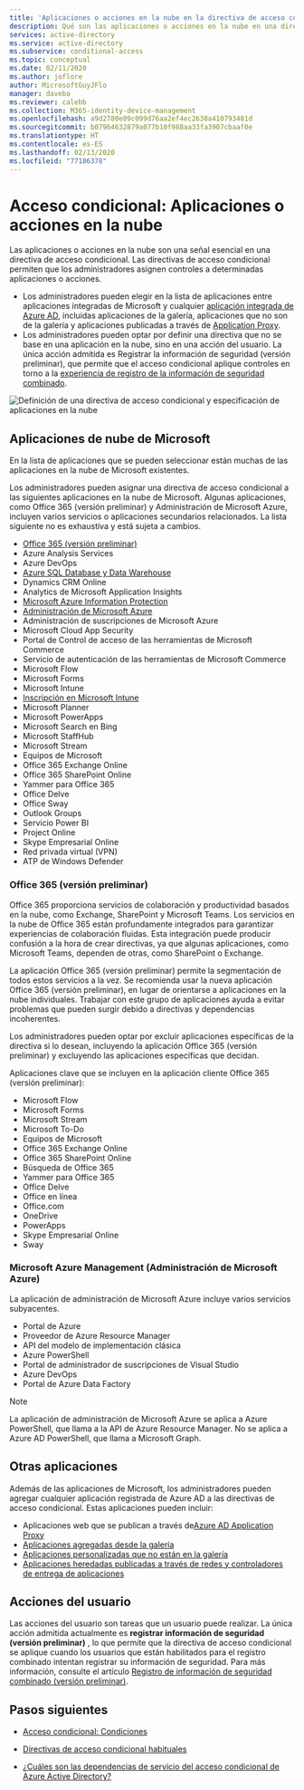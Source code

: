 ```yaml
---
title: 'Aplicaciones o acciones en la nube en la directiva de acceso condicional: Azure Active Directory'
description: Qué son las aplicaciones o acciones en la nube en una directiva de acceso condicional de Azure AD
services: active-directory
ms.service: active-directory
ms.subservice: conditional-access
ms.topic: conceptual
ms.date: 02/11/2020
ms.author: joflore
author: MicrosoftGuyJFlo
manager: daveba
ms.reviewer: calebb
ms.collection: M365-identity-device-management
ms.openlocfilehash: a9d2780e09c099d76aa2ef4ec2638a410793481d
ms.sourcegitcommit: b07964632879a077b10f988aa33fa3907cbaaf0e
ms.translationtype: HT
ms.contentlocale: es-ES
ms.lasthandoff: 02/13/2020
ms.locfileid: "77186378"
---
```

# <a name="conditional-access-cloud-apps-or-actions"></a>Acceso condicional: Aplicaciones o acciones en la nube

Las aplicaciones o acciones en la nube son una señal esencial en una directiva de acceso condicional. Las directivas de acceso condicional permiten que los administradores asignen controles a determinadas aplicaciones o acciones.

- Los administradores pueden elegir en la lista de aplicaciones entre aplicaciones integradas de Microsoft y cualquier [aplicación integrada de Azure AD](../manage-apps/what-is-application-management.md), incluidas aplicaciones de la galería, aplicaciones que no son de la galería y aplicaciones publicadas a través de [Application Proxy](../manage-apps/what-is-application-proxy.md).
- Los administradores pueden optar por definir una directiva que no se base en una aplicación en la nube, sino en una acción del usuario. La única acción admitida es Registrar la información de seguridad (versión preliminar), que permite que el acceso condicional aplique controles en torno a la [experiencia de registro de la información de seguridad combinado](../authentication/howto-registration-mfa-sspr-combined.md).

![Definición de una directiva de acceso condicional y especificación de aplicaciones en la nube](./media/concept-conditional-access-cloud-apps/conditional-access-cloud-apps-or-actions.png)

## <a name="microsoft-cloud-applications"></a>Aplicaciones de nube de Microsoft

En la lista de aplicaciones que se pueden seleccionar están muchas de las aplicaciones en la nube de Microsoft existentes. 

Los administradores pueden asignar una directiva de acceso condicional a las siguientes aplicaciones en la nube de Microsoft. Algunas aplicaciones, como Office 365 (versión preliminar) y Administración de Microsoft Azure, incluyen varios servicios o aplicaciones secundarios relacionados. La lista siguiente no es exhaustiva y está sujeta a cambios.

- [Office 365 (versión preliminar)](#office-365-preview)
- Azure Analysis Services
- Azure DevOps
- [Azure SQL Database y Data Warehouse](../../sql-database/sql-database-conditional-access.md)
- Dynamics CRM Online
- Analytics de Microsoft Application Insights
- [Microsoft Azure Information Protection](https://docs.microsoft.com/azure/information-protection/faqs#i-see-azure-information-protection-is-listed-as-an-available-cloud-app-for-conditional-accesshow-does-this-work)
- [Administración de Microsoft Azure](#microsoft-azure-management)
- Administración de suscripciones de Microsoft Azure
- Microsoft Cloud App Security
- Portal de Control de acceso de las herramientas de Microsoft Commerce
- Servicio de autenticación de las herramientas de Microsoft Commerce
- Microsoft Flow
- Microsoft Forms
- Microsoft Intune
- [Inscripción en Microsoft Intune](https://docs.microsoft.com/intune/enrollment/multi-factor-authentication)
- Microsoft Planner
- Microsoft PowerApps
- Microsoft Search en Bing
- Microsoft StaffHub
- Microsoft Stream
- Equipos de Microsoft
- Office 365 Exchange Online
- Office 365 SharePoint Online
- Yammer para Office 365
- Office Delve
- Office Sway
- Outlook Groups
- Servicio Power BI
- Project Online
- Skype Empresarial Online
- Red privada virtual (VPN)
- ATP de Windows Defender

### <a name="office-365-preview"></a>Office 365 (versión preliminar)

Office 365 proporciona servicios de colaboración y productividad basados en la nube, como Exchange, SharePoint y Microsoft Teams. Los servicios en la nube de Office 365 están profundamente integrados para garantizar experiencias de colaboración fluidas. Esta integración puede producir confusión a la hora de crear directivas, ya que algunas aplicaciones, como Microsoft Teams, dependen de otras, como SharePoint o Exchange.

La aplicación Office 365 (versión preliminar) permite la segmentación de todos estos servicios a la vez. Se recomienda usar la nueva aplicación Office 365 (versión preliminar), en lugar de orientarse a aplicaciones en la nube individuales. Trabajar con este grupo de aplicaciones ayuda a evitar problemas que pueden surgir debido a directivas y dependencias incoherentes.

Los administradores pueden optar por excluir aplicaciones específicas de la directiva si lo desean, incluyendo la aplicación Office 365 (versión preliminar) y excluyendo las aplicaciones específicas que decidan.

Aplicaciones clave que se incluyen en la aplicación cliente Office 365 (versión preliminar):

   - Microsoft Flow
   - Microsoft Forms
   - Microsoft Stream
   - Microsoft To-Do
   - Equipos de Microsoft
   - Office 365 Exchange Online
   - Office 365 SharePoint Online
   - Búsqueda de Office 365
   - Yammer para Office 365
   - Office Delve
   - Office en línea
   - Office.com
   - OneDrive
   - PowerApps
   - Skype Empresarial Online
   - Sway

### <a name="microsoft-azure-management"></a>Microsoft Azure Management (Administración de Microsoft Azure)

La aplicación de administración de Microsoft Azure incluye varios servicios subyacentes. 

   - Portal de Azure
   - Proveedor de Azure Resource Manager
   - API del modelo de implementación clásica
   - Azure PowerShell
   - Portal de administrador de suscripciones de Visual Studio
   - Azure DevOps
   - Portal de Azure Data Factory

> [!NOTE]
> La aplicación de administración de Microsoft Azure se aplica a Azure PowerShell, que llama a la API de Azure Resource Manager. No se aplica a Azure AD PowerShell, que llama a Microsoft Graph.

## <a name="other-applications"></a>Otras aplicaciones

Además de las aplicaciones de Microsoft, los administradores pueden agregar cualquier aplicación registrada de Azure AD a las directivas de acceso condicional. Estas aplicaciones pueden incluir: 

- Aplicaciones web que se publican a través de[Azure AD Application Proxy](../manage-apps/what-is-application-proxy.md)
- [Aplicaciones agregadas desde la galería](../manage-apps/add-application-portal.md)
- [Aplicaciones personalizadas que no están en la galería](../manage-apps/add-non-gallery-app.md)
- [Aplicaciones heredadas publicadas a través de redes y controladores de entrega de aplicaciones](../manage-apps/secure-hybrid-access.md)

## <a name="user-actions"></a>Acciones del usuario

Las acciones del usuario son tareas que un usuario puede realizar. La única acción admitida actualmente es **registrar información de seguridad (versión preliminar)** , lo que permite que la directiva de acceso condicional se aplique cuando los usuarios que están habilitados para el registro combinado intentan registrar su información de seguridad. Para más información, consulte el artículo [Registro de información de seguridad combinado (versión preliminar)](../authentication/concept-registration-mfa-sspr-combined.md).

## <a name="next-steps"></a>Pasos siguientes

- [Acceso condicional: Condiciones](concept-conditional-access-conditions.md)

- [Directivas de acceso condicional habituales](concept-conditional-access-policy-common.md)
- [¿Cuáles son las dependencias de servicio del acceso condicional de Azure Active Directory?](service-dependencies.md)
